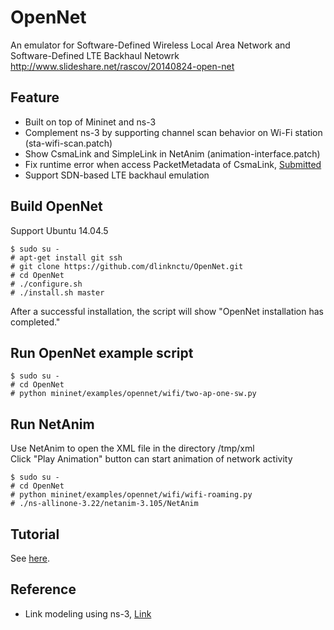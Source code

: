 OpenNet
=======
An emulator for Software-Defined Wireless Local Area Network and Software-Defined LTE Backhaul Netowrk  
http://www.slideshare.net/rascov/20140824-open-net  

Feature
-------
* Built on top of Mininet and ns-3
* Complement ns-3 by supporting channel scan behavior on Wi-Fi station (sta-wifi-scan.patch)
* Show CsmaLink and SimpleLink in NetAnim (animation-interface.patch)
* Fix runtime error when access PacketMetadata of CsmaLink, [Submitted](https://www.nsnam.org/bugzilla/show_bug.cgi?id=1787)
* Support SDN-based LTE backhaul emulation

Build OpenNet
-------------
Support Ubuntu 14.04.5

    $ sudo su -
    # apt-get install git ssh
    # git clone https://github.com/dlinknctu/OpenNet.git
    # cd OpenNet
    # ./configure.sh
    # ./install.sh master

After a successful installation, the script will show "OpenNet installation has completed."  

Run OpenNet example script
--------------------------

    $ sudo su -
    # cd OpenNet
    # python mininet/examples/opennet/wifi/two-ap-one-sw.py

Run NetAnim
-----------
Use NetAnim to open the XML file in the directory /tmp/xml  
Click "Play Animation" button can start animation of network activity  

    $ sudo su -
    # cd OpenNet
    # python mininet/examples/opennet/wifi/wifi-roaming.py
    # ./ns-allinone-3.22/netanim-3.105/NetAnim

Tutorial
--------
See [here](https://github.com/dlinknctu/OpenNet/blob/master/doc/TUTORIAL.md).

Reference
---------
* Link modeling using ns-3, [Link](https://github.com/mininet/mininet/wiki/Link-modeling-using-ns-3 "Link modeling using ns-3")

